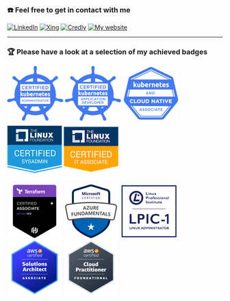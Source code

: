 ### :phone: Feel free to get in contact with me

[![LinkedIn](https://img.shields.io/badge/LinkedIn-0a66c2?style=for-the-badge&logo=linkedin&logoColor=white)](https://www.linkedin.com/in/nfahldieck/)
[![Xing](https://img.shields.io/badge/Xing-007575?style=for-the-badge&logo=xing&logoColor=white)](https://www.xing.com/profile/Nils_Fahldieck)
[![Credly](https://img.shields.io/badge/Credly-FF6B00?style=for-the-badge&logo=credly&logoColor=white)](https://www.credly.com/users/nils-fahldieck/badges)
[![My website](https://img.shields.io/badge/website-0076d6?style=for-the-badge&logo=internet-explorer&logoColor=white)](https://nils.fahldieck.de)

---

### :trophy: Please have a look at a selection of my achieved badges

<!-- # 6 trophies a 141x141 -->

[![CKA: Certified Kubernetes Administrator](assets/CKA.png)](https://www.credly.com/badges/00a873b1-c4b1-4b5d-b4b0-9da4257d646b/public_url)
[![CKAD: Certified Kubernetes Application Developer](assets/CKAD.png)](https://www.credly.com/badges/0e7cee9c-8955-426f-b80b-42b7c689b761/public_url)
[![KCNA: Kubernetes and Cloud Native Associate](assets/KCNA.png)](https://www.credly.com/badges/cd70dd6b-b7df-4d24-a3c4-02990dc9e3ec/public_url)
[![LFCS: Linux Foundation Certified Systems Administrator](assets/LFCS.png)](https://www.credly.com/badges/4ca898fa-d11b-4960-8619-f679814f7e4c/public_url)
[![LFCA: Linux Foundation Certified IT Associate](assets/LFCA.png)](https://www.credly.com/badges/eef0fcf1-74ff-40c1-b632-7a200e08487d/public_url)

[![HashiCorp Certified: Terraform Associate](assets/Terraform_Associate.png)](https://www.credly.com/badges/ecc5c6c7-6756-456c-afe5-8b5b65f14dac/public_url)
[![Microsoft Certified: Azure Fundamentals](assets/AZ_Fundamentals.png)](https://www.credly.com/badges/f8532188-2e6b-4e23-a9be-8c41b42c6de6/public_url)
[![LPIC-1: Linux Professional Institute Certification 1](assets/LPIC-1.png)](https://cs.lpi.org/caf/Xamman/certification/verify/LPI000354073/l2t2xwgudp)
[![AWS Certified Solutions Architect – Associate](assets/AWS_SAA-C01.png)](https://www.credly.com/badges/1231f36f-b2d6-4f38-b11d-9c3db00760af/public_url)
[![AWS Certified Cloud Practitioner](assets/AWS_CLF-C01.png)](https://www.credly.com/badges/337e9f61-f74f-43ab-a2c6-5a969211ebb9/public_url)
